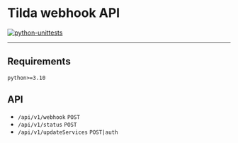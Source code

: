 # Tilda webhook API

[![python-unittests](https://github.com/mobjobcash/tilda-webhook-api/actions/workflows/python-unittests.yml/badge.svg)](https://github.com/mobjobcash/tilda-webhook-api/actions/workflows/python-unittests.yml)

---

## Requirements

`python>=3.10`

## API

* `/api/v1/webhook` `POST`
* `/api/v1/status` `POST`
* `/api/v1/updateServices` `POST|auth`
